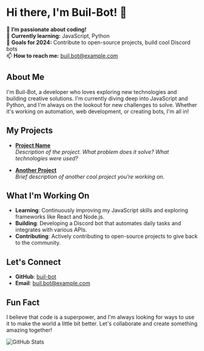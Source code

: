 # Hi there, I'm Buil-Bot! 👋

👀 **I’m passionate about coding!**  
🌱 **Currently learning:** JavaScript, Python  
🎯 **Goals for 2024:** Contribute to open-source projects, build cool Discord bots  
📫 **How to reach me:** [buil.bot@example.com](mailto:buil.bot@example.com)

## About Me

I'm Buil-Bot, a developer who loves exploring new technologies and building creative solutions. I'm currently diving deep into JavaScript and Python, and I'm always on the lookout for new challenges to solve. Whether it's working on automation, web development, or creating bots, I'm all in!

## My Projects

- **[Project Name](https://github.com/buil-bot/project-repo)**  
  *Description of the project. What problem does it solve? What technologies were used?*

- **[Another Project](https://github.com/buil-bot/another-project-repo)**  
  *Brief description of another cool project you're working on.*

## What I'm Working On

- **Learning**: Continuously improving my JavaScript skills and exploring frameworks like React and Node.js.
- **Building**: Developing a Discord bot that automates daily tasks and integrates with various APIs.
- **Contributing**: Actively contributing to open-source projects to give back to the community.

## Let's Connect

- **GitHub**: [buil-bot](https://github.com/buil-bot)
- **Email**: [buil.bot@example.com](mailto:buil.bot@example.com)

## Fun Fact

I believe that code is a superpower, and I'm always looking for ways to use it to make the world a little bit better. Let's collaborate and create something amazing together!

![GitHub Stats](https://github-readme-stats.vercel.app/api?username=buil-bot&show_icons=true&theme=radical)

<!--
## 社群媒體
<p align="left">
<a href="https://fb.com/bruh0422" target="blank"><img align="center" src="https://raw.githubusercontent.com/rahuldkjain/github-profile-readme-generator/master/src/images/icons/Social/facebook.svg" alt="bruh0422" height="30" width="40"/></a>
<a href="https://instagram.com/bruh0422" target="blank"><img align="center" src="https://raw.githubusercontent.com/rahuldkjain/github-profile-readme-generator/master/src/images/icons/Social/instagram.svg" alt="bruh040422" height="30" width="40"/></a>
<a href="https://youtube.com/@bruh0422" target="blank"><img align="center" src="https://raw.githubusercontent.com/rahuldkjain/github-profile-readme-generator/master/src/images/icons/Social/youtube.svg" alt="bruh04022" height="30" width="40"/></a>
<a href="https://discord.gg/gq5sfmttWW" target="blank"><img align="center" src="https://raw.githubusercontent.com/rahuldkjain/github-profile-readme-generator/master/src/images/icons/Social/discord.svg" alt="gq5sfmttWW" height="30" width="40"/></a>
</p>

## Skill tree
[![wakatime](https://wakatime.com/badge/user/ef95969f-94dc-4b04-85b0-1514c7f82d4a.svg)](https://wakatime.com/@ef95969f-94dc-4b04-85b0-1514c7f82d4a)\
[![My Skills](https://skillicons.dev/icons?i=discord,bots,md,html,css)](https://skillicons.dev)\
[![My Skills](https://skillicons.dev/icons?i=py,flask,cpp,java,git,mysql)](https://skillicons.dev)
<p><img src="https://github-readme-stats.vercel.app/api/top-langs?username=bruh0422&show_icons=true&locale=en&layout=compact" alt="bruh0422"/></p>

## 使用工具
[![My Skills](https://skillicons.dev/icons?i=windows,vscode,github,postman,stackoverflow)](https://skillicons.dev)

---

<p>&nbsp;<img align="center" src="https://github-readme-stats.vercel.app/api?username=bruh0422&show_icons=true&locale=en" alt="bruh0422"/></p>
<p><img align="center" src="https://github-readme-streak-stats.herokuapp.com/?user=bruh0422&" alt="bruh0422"/></p> -->
